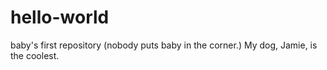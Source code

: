 # hello-world
baby's first repository (nobody puts baby in the corner.)
My dog, Jamie, is the coolest.
